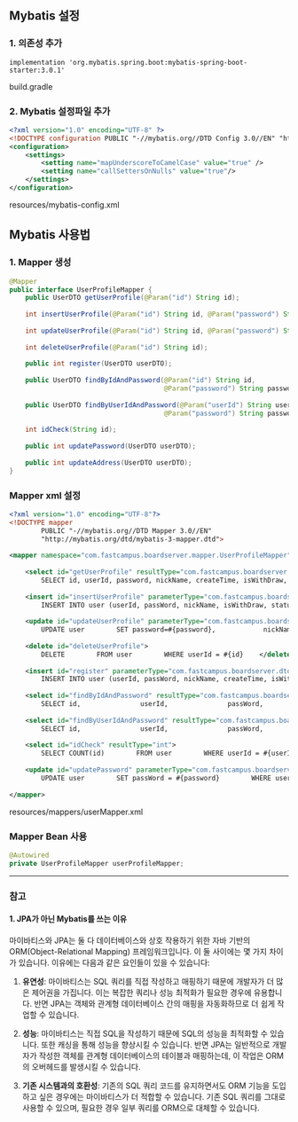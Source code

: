 ## Mybatis 설정

### 1. 의존성 추가

```
implementation 'org.mybatis.spring.boot:mybatis-spring-boot-starter:3.0.1'
```

build.gradle

### 2. Mybatis 설정파일 추가
```xml
<?xml version="1.0" encoding="UTF-8" ?>  
<!DOCTYPE configuration PUBLIC "-//mybatis.org//DTD Config 3.0//EN" "http://mybatis.org/dtd/mybatis-3-config.dtd">  
<configuration>  
    <settings>  
        <setting name="mapUnderscoreToCamelCase" value="true" />  
        <setting name="callSettersOnNulls" value="true"/>  
    </settings>  
</configuration>
```

resources/mybatis-config.xml

## Mybatis 사용법

### 1. Mapper 생성

```java
@Mapper  
public interface UserProfileMapper {  
    public UserDTO getUserProfile(@Param("id") String id);  
  
    int insertUserProfile(@Param("id") String id, @Param("password") String password, @Param("name") String name, @Param("phone") String phone, @Param("address") String address);  
  
    int updateUserProfile(@Param("id") String id, @Param("password") String password, @Param("name") String name, @Param("phone") String phone, @Param("address") String address);  
  
    int deleteUserProfile(@Param("id") String id);  
  
    public int register(UserDTO userDTO);  
  
    public UserDTO findByIdAndPassword(@Param("id") String id,  
                                       @Param("password") String password);  
  
    public UserDTO findByUserIdAndPassword(@Param("userId") String userId,  
                                       @Param("password") String password);  
  
    int idCheck(String id);  
  
    public int updatePassword(UserDTO userDTO);  
  
    public int updateAddress(UserDTO userDTO);  
}
```


### Mapper xml 설정

```xml
<?xml version="1.0" encoding="UTF-8"?>  
<!DOCTYPE mapper  
        PUBLIC "-//mybatis.org//DTD Mapper 3.0//EN"  
        "http://mybatis.org/dtd/mybatis-3-mapper.dtd">  
  
<mapper namespace="com.fastcampus.boardserver.mapper.UserProfileMapper">  
  
    <select id="getUserProfile" resultType="com.fastcampus.boardserver.dto.UserDTO">  
        SELECT id, userId, password, nickName, createTime, isWithDraw, status        FROM user        WHERE id = #{id}    </select>  
  
    <insert id="insertUserProfile" parameterType="com.fastcampus.boardserver.dto.UserDTO">  
        INSERT INTO user (userId, passWord, nickName, isWithDraw, status, isAdmin)        VALUES (#{userId}, #{password}, #{nickName}, #{isWithDraw}, #{status}, #{isAdmin})    </insert>  
  
    <update id="updateUserProfile" parameterType="com.fastcampus.boardserver.dto.UserDTO">  
        UPDATE user        SET password=#{password},            nickName=#{nickName},            isWithDraw=#{isWithDraw},            status=#{status}        WHERE id = #{id}    </update>  
  
    <delete id="deleteUserProfile">  
        DELETE        FROM user        WHERE userId = #{id}    </delete>  
  
    <insert id="register" parameterType="com.fastcampus.boardserver.dto.UserDTO">  
        INSERT INTO user (userId, passWord, nickName, createTime, isWithDraw, status)        VALUES (#{userId}, #{password}, #{nickName}, #{createTime}, #{isWithDraw}, #{status})    </insert>  
  
    <select id="findByIdAndPassword" resultType="com.fastcampus.boardserver.dto.UserDTO">  
        SELECT id,               userId,               passWord,               nickName,               createTime,               isWithDraw,               status        FROM user        WHERE id = #{id}          AND passWord = #{password}          AND status != 'DELETE'    </select>  
  
    <select id="findByUserIdAndPassword" resultType="com.fastcampus.boardserver.dto.UserDTO">  
        SELECT id,               userId,               passWord,               nickName,               createTime,               isWithDraw,               status        FROM user        WHERE userId = #{userId}          AND passWord = #{password}          AND status != 'DELETE'    </select>  
  
    <select id="idCheck" resultType="int">  
        SELECT COUNT(id)        FROM user        WHERE userId = #{userId}    </select>  
  
    <update id="updatePassword" parameterType="com.fastcampus.boardserver.dto.UserDTO">  
        UPDATE user        SET passWord = #{password}        WHERE userId = #{userId}    </update>  
  
</mapper>
```

resources/mappers/userMapper.xml

### Mapper Bean 사용

```java
@Autowired  
private UserProfileMapper userProfileMapper;
```

---
### 참고

#### 1. JPA가 아닌 Mybatis를 쓰는 이유

마이바티스와 JPA는 둘 다 데이터베이스와 상호 작용하기 위한 자바 기반의 ORM(Object-Relational Mapping) 프레임워크입니다. 이 둘 사이에는 몇 가지 차이가 있습니다. 이유에는 다음과 같은 요인들이 있을 수 있습니다:

1. **유연성**: 마이바티스는 SQL 쿼리를 직접 작성하고 매핑하기 때문에 개발자가 더 많은 제어권을 가집니다. 이는 복잡한 쿼리나 성능 최적화가 필요한 경우에 유용합니다. 반면 JPA는 객체와 관계형 데이터베이스 간의 매핑을 자동화하므로 더 쉽게 작업할 수 있습니다.
    
2. **성능**: 마이바티스는 직접 SQL을 작성하기 때문에 SQL의 성능을 최적화할 수 있습니다. 또한 캐싱을 통해 성능을 향상시킬 수 있습니다. 반면 JPA는 일반적으로 개발자가 작성한 객체를 관계형 데이터베이스의 테이블과 매핑하는데, 이 작업은 ORM의 오버헤드를 발생시킬 수 있습니다.
    
3. **기존 시스템과의 호환성**: 기존의 SQL 쿼리 코드를 유지하면서도 ORM 기능을 도입하고 싶은 경우에는 마이바티스가 더 적합할 수 있습니다. 기존 SQL 쿼리를 그대로 사용할 수 있으며, 필요한 경우 일부 쿼리를 ORM으로 대체할 수 있습니다.